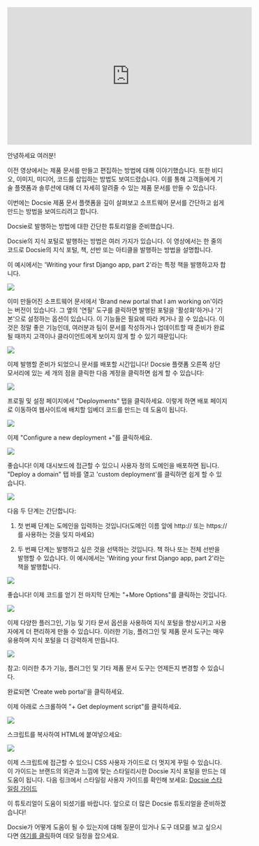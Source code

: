 <iframe width="560" height="315" src="https://www.youtube.com/embed/jeJ0yJn5R4c" title="YouTube video player" frameborder="0" allow="accelerometer; autoplay; clipboard-write; encrypted-media; gyroscope; picture-in-picture" allowfullscreen></iframe>

안녕하세요 여러분!

이전 영상에서는 제품 문서를 만들고 편집하는 방법에 대해 이야기했습니다. 또한 비디오, 이미지, 미디어, 코드를 삽입하는 방법도 보여드렸습니다. 이를 통해 고객들에게 기술 플랫폼과 솔루션에 대해 더 자세히 알려줄 수 있는 제품 문서를 만들 수 있습니다.

이번에는 Docsie 제품 문서 플랫폼을 깊이 살펴보고 소프트웨어 문서를 간단하고 쉽게 만드는 방법을 보여드리려고 합니다.

Docsie로 발행하는 방법에 대한 간단한 튜토리얼을 준비했습니다.

Docsie의 지식 포털로 발행하는 방법은 여러 가지가 있습니다. 이 영상에서는 한 줄의 코드로 Docsie의 지식 포털, 책, 선반 또는 아티클을 발행하는 방법을 설명합니다.

이 예시에서는 'Writing your first Django app, part 2'라는 특정 책을 발행하고자 합니다.



![](https://cdn.docsie.io/workspace_WxPJSQ5gsES8Bzjxy/doc_ydgtE07E6Rp4AMmKv/file_vghRPvDGV9FcXW5sq/boo_IPAeUSAJvs2JsOCoT/8baf35b2-88ce-eb21-1eca-e13454c076beimage.png)



이미 만들어진 소프트웨어 문서에서 'Brand new portal that I am working on'이라는 버전이 있습니다. 그 옆의 '연필' 도구를 클릭하면 발행된 포털을 '활성화'하거나 '기본'으로 설정하는 옵션이 있습니다. 이 기능들은 필요에 따라 켜거나 끌 수 있습니다. 이것은 정말 좋은 기능인데, 여러분과 팀이 문서를 작성하거나 업데이트할 때 준비가 완료될 때까지 고객이나 클라이언트에게 보이지 않게 할 수 있기 때문입니다:



![](https://cdn.docsie.io/workspace_WxPJSQ5gsES8Bzjxy/doc_ydgtE07E6Rp4AMmKv/file_Wpue5g2itHdkeHQWH/boo_IPAeUSAJvs2JsOCoT/e1957632-a49c-efea-8206-7ea31886a8dcimage.png)

이제 발행할 준비가 되었으니 문서를 배포할 시간입니다! Docsie 플랫폼 오른쪽 상단 모서리에 있는 세 개의 점을 클릭한 다음 계정을 클릭하면 쉽게 할 수 있습니다:



![](https://cdn.docsie.io/workspace_WxPJSQ5gsES8Bzjxy/doc_ydgtE07E6Rp4AMmKv/file_Vyh10Vht9p5HgACri/boo_IPAeUSAJvs2JsOCoT/cc784b29-8edd-ade4-807c-cb6a30b61998image.png)

프로필 및 설정 페이지에서 "Deployments" 탭을 클릭하세요. 이렇게 하면 배포 페이지로 이동하여 웹사이트에 배치할 임베더 코드를 만드는 데 도움이 됩니다.



![](https://cdn.docsie.io/workspace_WxPJSQ5gsES8Bzjxy/doc_ydgtE07E6Rp4AMmKv/file_FOdT3hJo8ygjq6lYH/boo_IPAeUSAJvs2JsOCoT/ed142930-2a7b-b56c-0ccf-3183c6191179image.png)

이제 "Configure a new deployment +"를 클릭하세요.



![](https://cdn.docsie.io/workspace_WxPJSQ5gsES8Bzjxy/doc_ydgtE07E6Rp4AMmKv/file_vbyck51UPHrWOVomu/boo_IPAeUSAJvs2JsOCoT/c3affc72-9cdd-b8ee-4c51-5798f54e5688image.png)



좋습니다! 이제 대시보드에 접근할 수 있으니 사용자 정의 도메인을 배포하면 됩니다. "Deploy a domain" 탭 바를 열고 'custom deployment'를 클릭하면 쉽게 할 수 있습니다.

![](https://cdn.docsie.io/workspace_WxPJSQ5gsES8Bzjxy/doc_ydgtE07E6Rp4AMmKv/file_Xlx7uCVpKiy3TJbaI/boo_IPAeUSAJvs2JsOCoT/30f5281a-702a-9bd4-a926-9440f1aaef22image.png)

다음 두 단계는 간단합니다:

1. 첫 번째 단계는 도메인을 입력하는 것입니다(도메인 이름 앞에 http:// 또는 https://를 사용하는 것을 잊지 마세요)

2. 두 번째 단계는 발행하고 싶은 것을 선택하는 것입니다. 책 하나 또는 전체 선반을 발행할 수 있습니다. 이 예시에서는 'Writing your first Django app, part 2'라는 책을 발행합니다.



![](https://cdn.docsie.io/workspace_WxPJSQ5gsES8Bzjxy/doc_ydgtE07E6Rp4AMmKv/file_Tac6kZ9pjFovGo8Ut/boo_IPAeUSAJvs2JsOCoT/2d5ad6d7-27fc-c487-f6bc-b97d7f1be44aimage.png)

좋습니다! 이제 코드를 얻기 전 마지막 단계는 "+More Options"를 클릭하는 것입니다.



![](https://cdn.docsie.io/workspace_WxPJSQ5gsES8Bzjxy/doc_ydgtE07E6Rp4AMmKv/file_OrYP2ugvhlurWxfbJ/boo_IPAeUSAJvs2JsOCoT/390a98c1-f554-9ae3-7e09-8faed42d93a2image.png)



이제 다양한 플러그인, 기능 및 기타 문서 옵션을 사용하여 지식 포털을 향상시키고 사용자에게 더 편리하게 만들 수 있습니다. 이러한 기능, 플러그인 및 제품 문서 도구는 매우 유용하며 지식 포털을 더 강력하게 만듭니다.



![](https://cdn.docsie.io/workspace_WxPJSQ5gsES8Bzjxy/doc_ydgtE07E6Rp4AMmKv/file_Wy76iK9zPT84NoPdu/boo_IPAeUSAJvs2JsOCoT/ed41417e-41dc-cffc-161a-4ffa182d3796image.png)

참고: 이러한 추가 기능, 플러그인 및 기타 제품 문서 도구는 언제든지 변경할 수 있습니다.

완료되면 'Create web portal'을 클릭하세요.

이제 아래로 스크롤하여 "+ Get deployment script"를 클릭하세요.



![](https://cdn.docsie.io/workspace_WxPJSQ5gsES8Bzjxy/doc_ydgtE07E6Rp4AMmKv/file_Lv7JtNkP26EPzxBTw/boo_IPAeUSAJvs2JsOCoT/6196219b-ddb3-55b8-d15f-3b08276ebbc2image.png)

스크립트를 복사하여 HTML에 붙여넣으세요:



![](https://cdn.docsie.io/workspace_WxPJSQ5gsES8Bzjxy/doc_ydgtE07E6Rp4AMmKv/file_C7q3zLB0gXrf4HObS/boo_IPAeUSAJvs2JsOCoT/550abafc-23f2-e1f3-138a-7435eca30e4fimage.png)

이제 스크립트에 접근할 수 있으니 CSS 사용자 가이드로 더 멋지게 꾸밀 수 있습니다. 이 가이드는 브랜드의 외관과 느낌에 맞는 스타일리시한 Docsie 지식 포털을 만드는 데 도움이 됩니다. 다음 링크에서 스타일링 사용자 가이드를 확인해 보세요: [Docsie 스타일링 가이드](https://help.docsie.io/?doc=/publish-documentation-portal/docsie-styling-guide/base-style/)

이 튜토리얼이 도움이 되셨기를 바랍니다. 앞으로 더 많은 Docsie 튜토리얼을 준비하겠습니다!

Docsie가 어떻게 도움이 될 수 있는지에 대해 질문이 있거나 도구 데모를 보고 싶으시다면 [여기를 클릭](https://www.docsie.io/demo/)하여 데모 일정을 잡으세요.